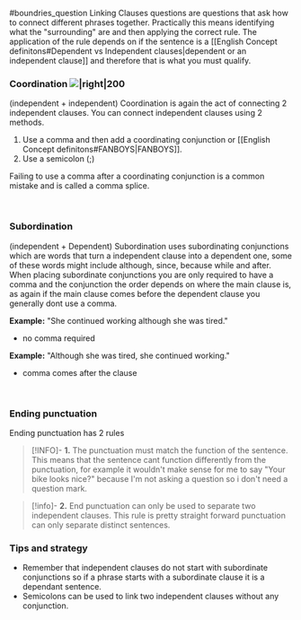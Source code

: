 #boundries_question
Linking Clauses questions are questions that ask how to connect different phrases together. Practically this means identifying what the "surrounding" are and then applying the correct rule. The application of the rule depends on if the sentence is a [[English Concept definitons#Dependent vs Independent clauses|dependent or an independent clause]] and therefore that is what you must qualify.

### Coordination  ![|right|200](https://i.imgur.com/hnoQLoz.png)
(independent + independent)
Coordination is again the act of connecting 2 independent clauses. You can connect independent clauses using 2 methods.
1. Use a comma and then add a coordinating conjunction or [[English Concept definitons#FANBOYS|FANBOYS]].
2. Use a semicolon (;)

Failing to use a comma after a coordinating conjunction is a common mistake and is called a comma splice.

&emsp;

### Subordination
(independent + Dependent)
Subordination uses subordinating conjunctions which are words that turn a independent clause into a dependent one, some of these words might include although, since, because while and after. When placing subordinate conjunctions you are only required to have a comma and the conjunction the order depends on where the main clause is, as again if the main clause comes before the dependent clause you generally dont use a comma. 


**Example:** "She continued working although she was tired."
- no comma required

**Example:** "Although she was tired, she continued working."
- comma comes after the clause 


&emsp;
### Ending punctuation

Ending punctuation has 2 rules

> [!INFO]- **1.** The punctuation must match the function of the sentence.
>  This means that the sentence cant function differently from the punctuation, for example it wouldn't make sense for me to say "Your bike looks nice?" because I'm not asking a question so i don't need a question mark. 

> [!info]- **2.** End punctuation can only be used to separate two independent clauses.
> This rule is pretty straight forward punctuation can only separate distinct sentences. 


### Tips and strategy

- Remember that independent clauses do not start with subordinate conjunctions so if a phrase starts with a subordinate clause it is a dependant sentence. 
- Semicolons can be used to link two independent clauses without any conjunction.


